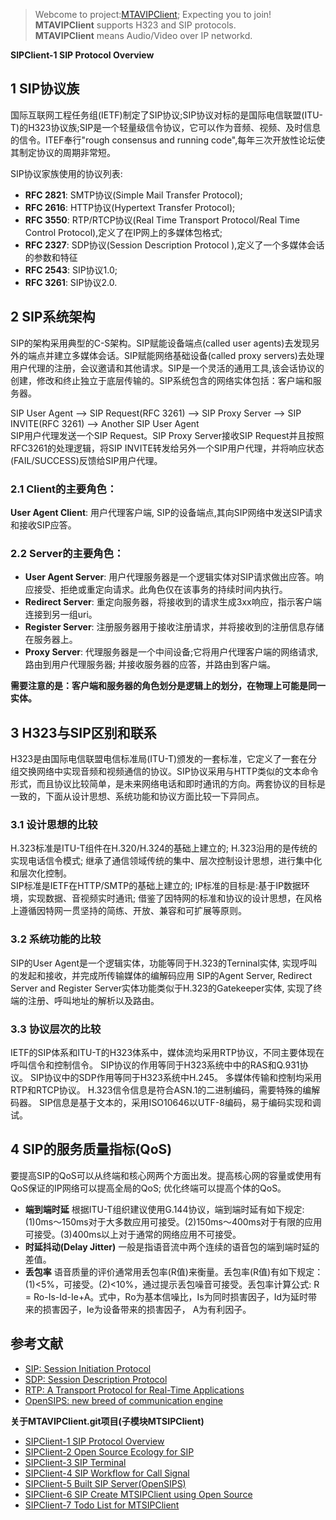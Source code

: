 > Webcome to project:[MTAVIPClient](https://www.github.com/MTMediaDev/MTAVIPClient); Expecting you to join!
> **MTAVIPClient** supports H323 and SIP protocols.   
> **MTAVIPClient** means Audio/Video over IP networkd.  

**SIPClient-1 SIP Protocol Overview** 
## 1 SIP协议族
国际互联网工程任务组(IETF)制定了SIP协议;SIP协议对标的是国际电信联盟(ITU-T)的H323协议族;SIP是一个轻量级信令协议，它可以作为音频、视频、及时信息的信令。ITEF奉行"rough consensus and running code",每年三次开放性论坛使其制定协议的周期非常短。

SIP协议家族使用的协议列表:
- **RFC 2821**: SMTP协议(Simple Mail Transfer Protocol);
- **RFC 2616**: HTTP协议(Hypertext Transfer Protocol);
- **RFC 3550**: RTP/RTCP协议(Real Time Transport Protocol/Real Time Control Protocol),定义了在IP网上的多媒体包格式;
- **RFC 2327**: SDP协议(Session Description Protocol ),定义了一个多媒体会话的参数和特征
- **RFC 2543**: SIP协议1.0;
- **RFC 3261**: SIP协议2.0.

## 2 SIP系统架构
SIP的架构采用典型的C-S架构。SIP赋能设备端点(called user agents)去发现另外的端点并建立多媒体会话。SIP赋能网络基础设备(called proxy servers)去处理用户代理的注册，会议邀请和其他请求。SIP是一个灵活的通用工具,该会话协议的创建，修改和终止独立于底层传输的。SIP系统包含的网络实体包括：客户端和服务器。

SIP User Agent --> SIP Request(RFC 3261) --> SIP Proxy Server --> SIP INVITE(RFC 3261) --> Another SIP User Agent  
SIP用户代理发送一个SIP Request。SIP Proxy Server接收SIP Request并且按照RFC3261的处理逻辑，将SIP INVITE转发给另外一个SIP用户代理，并将响应状态(FAIL/SUCCESS)反馈给SIP用户代理。

### 2.1 Client的主要角色：
**User Agent Client**: 用户代理客户端, SIP的设备端点,其向SIP网络中发送SIP请求和接收SIP应答。

### 2.2 Server的主要角色：
- **User Agent Server**: 用户代理服务器是一个逻辑实体对SIP请求做出应答。响应接受、拒绝或重定向请求。此角色仅在该事务的持续时间内执行。
- **Redirect Server**: 重定向服务器，将接收到的请求生成3xx响应，指示客户端连接到另一组uri。
- **Register Server**: 注册服务器用于接收注册请求，并将接收到的注册信息存储在服务器上。
- **Proxy Server**: 代理服务器是一个中间设备;它将用户代理客户端的网络请求,路由到用户代理服务器; 并接收服务器的应答，并路由到客户端。  

**需要注意的是：客户端和服务器的角色划分是逻辑上的划分，在物理上可能是同一实体。**

## 3 H323与SIP区别和联系
H323是由国际电信联盟电信标准局(ITU-T)颁发的一套标准，它定义了一套在分组交换网络中实现音频和视频通信的协议。SIP协议采用与HTTP类似的文本命令形式，而且协议比较简单，是未来网络电话和即时通讯的方向。两套协议的目标是一致的，下面从设计思想、系统功能和协议方面比较一下异同点。  
### 3.1 设计思想的比较
H.323标准是ITU-T组件在H.320/H.324的基础上建立的; H.323沿用的是传统的实现电话信令模式; 继承了通信领域传统的集中、层次控制设计思想，进行集中化和层次化控制。  
SIP标准是IETF在HTTP/SMTP的基础上建立的; IP标准的目标是:基于IP数据环境，实现数据、音视频实时通讯; 借鉴了因特网的标准和协议的设计思想，在风格上遵循因特网一贯坚持的简练、开放、兼容和可扩展等原则。

### 3.2 系统功能的比较
SIP的User Agent是一个逻辑实体，功能等同于H.323的Terninal实体, 实现呼叫的发起和接收，并完成所传输媒体的编解码应用
SIP的Agent Server, Redirect Server and Register Server实体功能类似于H.323的Gatekeeper实体, 实现了终端的注册、呼叫地址的解析以及路由。

### 3.3 协议层次的比较
IETF的SIP体系和ITU-T的H323体系中，媒体流均采用RTP协议，不同主要体现在呼叫信令和控制信令。
SIP协议的作用等同于H323系统中中的RAS和Q.931协议。
SIP协议中的SDP作用等同于H323系统中H.245。
多媒体传输和控制均采用RTP和RTCP协议。
H.323信令信息是符合ASN.1的二进制编码，需要特殊的编解码器。
SIP信息是基于文本的，采用ISO10646以UTF-8编码，易于编码实现和调试。

## 4 SIP的服务质量指标(QoS)
要提高SIP的QoS可以从终端和核心网两个方面出发。提高核心网的容量或使用有QoS保证的IP网络可以提高全局的QoS; 优化终端可以提高个体的QoS。
-  **端到端时延** 根据ITU-T组织建议使用G.144协议，端到端时延有如下规定:(1)0ms～150ms对于大多数应用可接受。(2)150ms～400ms对于有限的应用可接受。(3)400ms以上对于通常的网络应用不可接受。
- **时延抖动(Delay Jitter)** 一般是指语音流中两个连续的语音包的端到端时延的差值。
- **丢包率**
语音质量的评价通常用丢包率(R值)来衡量。丢包率(R值)有如下规定：(1)<5%，可接受。(2)<10%，通过提示丢包噪音可接受。丢包率计算公式: R = Ro-Is-Id-Ie+A。式中，Ro为基本信噪比，Is为同时损害因子，Id为延时带来的损害因子，Ie为设备带来的损害因子， A为有利因子。

## 参考文献
- [SIP: Session Initiation Protocol](https://tools.ietf.org/html/rfc3261)
- [SDP: Session Description Protocol](https://tools.ietf.org/html/rfc4566)
- [RTP: A Transport Protocol for Real-Time Applications](https://tools.ietf.org/html/rfc3550)
- [OpenSIPS: new breed of communication engine](http://opensips.org/)

**关于MTAVIPClient.git项目(子模块MTSIPClient)**
- [SIPClient-1 SIP Protocol Overview](/doc/cn/MTSIPClient/1-SIP-Protocol-Overview.md)
- [SIPClient-2 Open Source Ecology for SIP](/doc/cn/MTSIPClient/2-Open-Source-Ecology-for-SIP.md)
- [SIPClient-3 SIP Terminal](/doc/cn/MTSIPClient/3-SIP-Terminal.md)
- [SIPClient-4 SIP Workflow for Call Signal](/doc/cn/MTSIPClient/4-SIP-Workflow-for-Call-Signal.md)
- [SIPClient-5 Built SIP Server(OpenSIPS)](/doc/cn/MTSIPClient/5-Built-SIP-Server(OpenSIPS).md)
- [SIPClient-6 SIP Create MTSIPClient using Open Source](/doc/cn/MTSIPClient/6-SIP-Create-MTSIPClient-using-Open-Source.md)
- [SIPClient-7 Todo List for MTSIPClient](/doc/cn/MTSIPClient/7-Todo-List-for-MTSIPClient.md)
